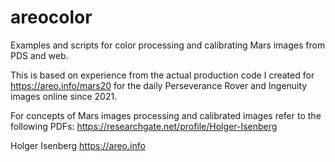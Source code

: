 # areocolor
Examples and scripts for color processing and calibrating Mars images from PDS and web.

This is based on experience from the actual production code I created for https://areo.info/mars20 for the daily Perseverance Rover and Ingenuity images online since 2021.

For concepts of Mars images processing and calibrated images refer to the following PDFs: https://researchgate.net/profile/Holger-Isenberg

Holger Isenberg
https://areo.info
